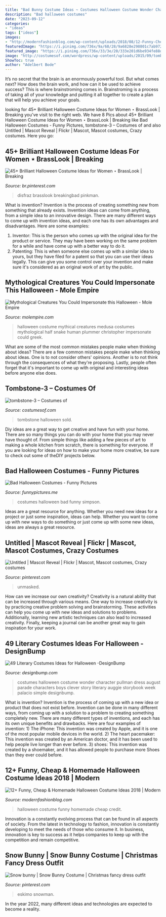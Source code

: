 ```yaml
---
title: "Bad Bunny Costume Ideas ~ Costumes Halloween Costume Wonder Character Pullman Dress August Parade Characters Boys Clever Story Literary Auggie Storybook Week Palacio Simple Designbump"
description: "Bad halloween costumes"
date: "2023-09-12"
categories:
- "ideas"
tags: ["ideas"]
images:
- "http://modernfashionblog.com/wp-content/uploads/2018/08/12-Funny-Cheap-Homemade-Halloween-Costume-Ideas-2018-11.jpg"
featuredImage: "https://i.pinimg.com/736x/9a/68/28/9a6828e298801c7ab972a1306f0fd256.jpg"
featured_image: "https://i.pinimg.com/736x/33/3e/20/333e201d6be934fe88d1c5841779769b.jpg"
image: "http://costumesof.com/wordpress/wp-content/uploads/2015/09/tombstone-3.jpg"
ShowToc: true
author: "Adelbert Bode"
---
```



It’s no secret that the brain is an enormously powerful tool. But what comes next? How does the brain work, and how can it be used to achieve success? This is where brainstroming comes in. Brainstroming is a process of taking all of your knowledge and putting it all together to create a plan that will help you achieve your goals.

	

		
looking for 45+ Brilliant Halloween Costume Ideas for Women ⋆ BrassLook | Breaking you've visit to the right web. We have 8 Pics about 45+ Brilliant Halloween Costume Ideas for Women ⋆ BrassLook | Breaking like Bad Halloween Costumes - Funny Pictures, tombstone-3 – Costumes of and also Untitled | Mascot Reveal | Flickr | Mascot, Mascot costumes, Crazy costumes. Here you go:
		
    
## 45+ Brilliant Halloween Costume Ideas For Women ⋆ BrassLook | Breaking

<img loading=lazy src="https://i.pinimg.com/736x/9a/68/28/9a6828e298801c7ab972a1306f0fd256.jpg" onerror="this.onerror=null;this.src='https://tse4.mm.bing.net/th?id=OIP.lcVFWvA0A9Ynm6q4n2mdZwHaNK&amp;pid=15.1';" alt="45+ Brilliant Halloween Costume Ideas for Women ⋆ BrassLook | Breaking">

_Source: br.pinterest.com_

>disfraz brasslook breakingbad pinkman. 

	

What is invention?
Invention is the process of creating something new from something that already exists. Invention ideas can come from anything, from a simple idea to an innovative design. There are many different ways to come up with invention ideas, and each one has its own advantages and disadvantages. Here are some examples: 
1. Inventor: This is the person who comes up with the original idea for the product or service. They may have been working on the same problem for a while and have come up with a better way to do it. 
2. Patenting: This is when someone else comes up with a similar idea to yours, but they have filed for a patent so that you can use their ideas legally. This can give you some control over your invention and make sure it's considered as an original work of art by the public. 

    
## Mythological Creatures You Could Impersonate This Halloween - Mole Empire

<img loading=lazy src="http://molempire.com/app/uploads/2011/10/Medusa-Costume.jpg" onerror="this.onerror=null;this.src='https://tse1.mm.bing.net/th?id=OIP.hvHVsGvxjLciW6oP9z-LfQHaJ4&amp;pid=15.1';" alt="Mythological Creatures You Could Impersonate this Halloween - Mole Empire">

_Source: molempire.com_

>halloween costume mythical creatures medusa costumes mythological half snake human plummer christopher impersonate could greek. 

	

What are some of the most common mistakes people make when thinking about ideas?
There are a few common mistakes people make when thinking about ideas. One is to not consider others' opinions. Another is to not think through the consequences of what they're proposing. Lastly, people often forget that it's important to come up with original and interesting ideas before anyone else does.

    
## Tombstone-3 – Costumes Of

<img loading=lazy src="http://costumesof.com/wordpress/wp-content/uploads/2015/09/tombstone-3.jpg" onerror="this.onerror=null;this.src='https://tse2.mm.bing.net/th?id=OIP.HkiK-nes9L1_Bj0pcMNqwwDYEg&amp;pid=15.1';" alt="tombstone-3 – Costumes of">

_Source: costumesof.com_

>tombstone halloween sold. 

	

Diy ideas are a great way to get creative and have fun with your home. There are so many things you can do with your home that you may never have thought of. From simple things like adding a few pieces of art to making a whole kitchen from scratch, there is something for everyone. If you are looking for ideas on how to make your home more creative, be sure to check out some of theDIY projects below.

    
## Bad Halloween Costumes - Funny Pictures

<img loading=lazy src="http://funnypictures.me/wp-content/uploads/2015/10/funny-pictures-bad-halloween-costumes-SHomer-Simpson.jpg" onerror="this.onerror=null;this.src='https://tse4.mm.bing.net/th?id=OIP.DHdcpD8Ho_8uLbD3BugFmgHaJ3&amp;pid=15.1';" alt="Bad Halloween Costumes - Funny Pictures">

_Source: funnypictures.me_

>costumes halloween bad funny simpson. 

	

Ideas are a great resource for anything. Whether you need new ideas for a project or just some inspiration, ideas can help. Whether you want to come up with new ways to do something or just come up with some new ideas, ideas are always a great resource.

    
## Untitled | Mascot Reveal | Flickr | Mascot, Mascot Costumes, Crazy Costumes

<img loading=lazy src="https://i.pinimg.com/736x/33/3e/20/333e201d6be934fe88d1c5841779769b.jpg" onerror="this.onerror=null;this.src='https://tse1.mm.bing.net/th?id=OIP.JgSrYMHdzoKHlS8jnYCHnAHaJ3&amp;pid=15.1';" alt="Untitled | Mascot Reveal | Flickr | Mascot, Mascot costumes, Crazy costumes">

_Source: pinterest.com_

>unmasked. 

	

How can we increase our own creativity?
Creativity is a natural ability that can be increased through various means. One way to increase creativity is by practicing creative problem solving and brainstorming. These activities can help you come up with new ideas and solutions to problems. Additionally, learning new artistic techniques can also lead to increased creativity. Finally, keeping a journal can be another great way to gain inspiration for your work.

    
## 49 Literary Costumes Ideas For Halloween -DesignBump

<img loading=lazy src="https://designbump.com/wp-content/uploads/2015/09/enhanced-15232-1443034086-4.jpg" onerror="this.onerror=null;this.src='https://tse2.mm.bing.net/th?id=OIP.GA9MpoC3oNZtV6T7MaNUDQHaLH&amp;pid=15.1';" alt="49 Literary Costumes Ideas for Halloween -DesignBump">

_Source: designbump.com_

>costumes halloween costume wonder character pullman dress august parade characters boys clever story literary auggie storybook week palacio simple designbump. 

	

What is invention?
Invention is the process of coming up with a new idea or product that does not exist before. Invention can be done in many different ways, from coming up with a solution to a problem to creating something completely new. There are many different types of inventions, and each has its own unique benefits and drawbacks. Here are four examples of invention: 1) The iPhone: This invention was created by Apple, and it is one of the most popular mobile devices in the world. 2) The heart pacemaker: This invention was created by an American doctor, and it has been used to help people live longer than ever before. 3) shoes: This invention was created by a shoemaker, and it has allowed people to purchase more Shoes than they ever could before.

    
## 12+ Funny, Cheap &amp; Homemade Halloween Costume Ideas 2018 | Modern

<img loading=lazy src="http://modernfashionblog.com/wp-content/uploads/2018/08/12-Funny-Cheap-Homemade-Halloween-Costume-Ideas-2018-11.jpg" onerror="this.onerror=null;this.src='https://tse4.mm.bing.net/th?id=OIP.hWcn328OLseu2WzwKjSUnQHaKo&amp;pid=15.1';" alt="12+ Funny, Cheap &amp; Homemade Halloween Costume Ideas 2018 | Modern">

_Source: modernfashionblog.com_

>halloween costume funny homemade cheap credit. 

	

Innovation is a constantly evolving process that can be found in all aspects of society. From the latest in technology to fashion, innovation is constantly developing to meet the needs of those who consume it. In business, innovation is key to success as it helps companies to keep up with the competition and remain competitive.

    
## Snow Bunny | Snow Bunny Costume | Christmas Fancy Dress Outfit

<img loading=lazy src="https://i.pinimg.com/736x/ac/70/ac/ac70ac819fa1cf6eaccd5e65e9238f91--woman-halloween-costumes-christmas-costumes.jpg" onerror="this.onerror=null;this.src='https://tse1.mm.bing.net/th?id=OIP.kS8oobSZpFbkzla8KY6pnAHaNn&amp;pid=15.1';" alt="Snow bunny | Snow Bunny Costume | Christmas fancy dress outfit">

_Source: pinterest.com_

>eskimo snowman. 

	

In the year 2022, many different ideas and technologies are expected to become a reality.


